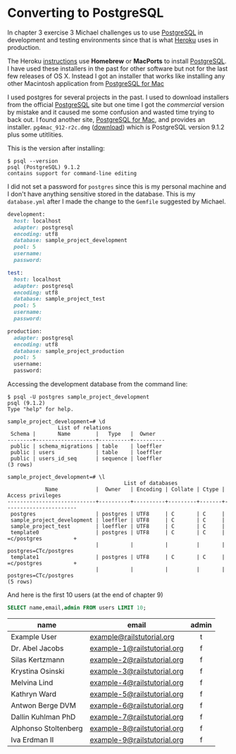 # Converting to PostgreSQL #

In chapter 3 exercise 3 Michael challenges us to use [PostgreSQL] in development and testing environments since that is what [Heroku] uses in production. 

The Heroku [instructions] use **Homebrew** or **MacPorts** to install [PostgreSQL]. I have used these installers in the past for other software but not for the last few releases of OS X.  Instead I got an installer that works like installing any other Macintosh application from [PostgreSQL for Mac]

I used postgres for several projects in the past.  I used to download installers from the official [PostgreSQL] site but one time I got the *commercial* version by mistake and it caused me some confusion and wasted time trying to back out.  I found another site, [PostgreSQL for Mac], and provides an installer. `pg4mac_912-r2c.dmg` ([download]) which is PostgreSQL  version 9.1.2 plus some utitlities.  

This is the version after installing:

```
$ psql --version
psql (PostgreSQL) 9.1.2
contains support for command-line editing
```

I did not set a password for `postgres` since this is my personal machine and I don't have anything sensitive stored in the database.  This is my `database.yml` after I made the change to the `Gemfile` suggested by Michael.  

```ruby
development:
  host: localhost
  adapter: postgresql
  encoding: utf8
  database: sample_project_development
  pool: 5
  username: 
  password: 

test:
  host: localhost
  adapter: postgresql
  encoding: utf8
  database: sample_project_test
  pool: 5
  username: 
  password: 

production:
  adapter: postgresql
  encoding: utf8
  database: sample_project_production
  pool: 5
  username:
  password:
```

Accessing the development database from the command line:

```
$ psql -U postgres sample_project_development
psql (9.1.2)
Type "help" for help.

sample_project_development=# \d
                List of relations
 Schema |       Name        |   Type   |  Owner   
--------+-------------------+----------+----------
 public | schema_migrations | table    | loeffler
 public | users             | table    | loeffler
 public | users_id_seq      | sequence | loeffler
(3 rows)

sample_project_development=# \l
                                     List of databases
            Name            |  Owner   | Encoding | Collate | Ctype |   Access privileges   
----------------------------+----------+----------+---------+-------+-----------------------
 postgres                   | postgres | UTF8     | C       | C     | 
 sample_project_development | loeffler | UTF8     | C       | C     | 
 sample_project_test        | loeffler | UTF8     | C       | C     | 
 template0                  | postgres | UTF8     | C       | C     | =c/postgres          +
                            |          |          |         |       | postgres=CTc/postgres
 template1                  | postgres | UTF8     | C       | C     | =c/postgres          +
                            |          |          |         |       | postgres=CTc/postgres
(5 rows)
```
And here is the first 10 users (at the end of chapter 9)

```sql
SELECT name,email,admin FROM users LIMIT 10;   
```

| name         |            email            | admin |
| -------------------- 	| ---------------------------- 	| :--: 	|
|  Example User         | example@railstutorial.org   | t |
| Dr. Abel Jacobs      | example-1@railstutorial.org | f |
| Silas Kertzmann      | example-2@railstutorial.org | f |
| Krystina Osinski     | example-3@railstutorial.org | f |
| Melvina Lind         | example-4@railstutorial.org | f |
| Kathryn Ward         | example-5@railstutorial.org | f |
| Antwon Berge DVM     | example-6@railstutorial.org | f |
| Dallin Kuhlman PhD   | example-7@railstutorial.org | f |
| Alphonso Stoltenberg | example-8@railstutorial.org | f |
|  Iva Erdman II        | example-9@railstutorial.org | f |
                                                                        

[PostgreSQL for Mac]: http://www.postgresqlformac.com/
[PostgreSQL]:http://www.postgresql.org/
[download]:http://www.postgresqlformac.com/lists/downloads/unified_installer_disk_imag/
[Heroku]:http://www.heroku.com/
[instructions]:https://devcenter.heroku.com/articles/local-postgresql